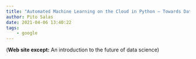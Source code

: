 ```yaml
---
title: "Automated Machine Learning on the Cloud in Python – Towards Data Science"
author: Pito Salas
date: 2021-04-06 13:40:22
tags:
    - google
---
```



(**Web site except:** An introduction to the future of data science) 
